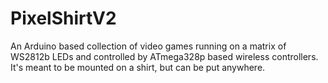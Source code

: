 # PixelShirtV2
An Arduino based collection of video games running on a matrix of WS2812b LEDs and controlled by ATmega328p based wireless controllers. It's meant to be mounted on a shirt, but can be put anywhere.